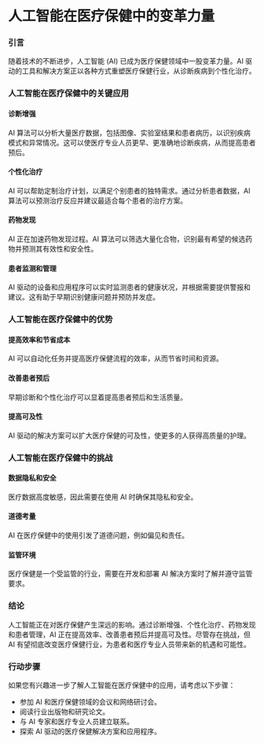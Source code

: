 # 人工智能在医疗保健中的变革力量

### 引言

随着技术的不断进步，人工智能 (AI) 已成为医疗保健领域中一股变革力量。AI 驱动的工具和解决方案正以各种方式重塑医疗保健行业，从诊断疾病到个性化治疗。

### 人工智能在医疗保健中的关键应用

#### 诊断增强

AI 算法可以分析大量医疗数据，包括图像、实验室结果和患者病历，以识别疾病模式和异常情况。这可以使医疗专业人员更早、更准确地诊断疾病，从而提高患者预后。

#### 个性化治疗

AI 可以帮助定制治疗计划，以满足个别患者的独特需求。通过分析患者数据，AI 算法可以预测治疗反应并建议最适合每个患者的治疗方案。

#### 药物发现

AI 正在加速药物发现过程。AI 算法可以筛选大量化合物，识别最有希望的候选药物并预测其有效性和安全性。

#### 患者监测和管理

AI 驱动的设备和应用程序可以实时监测患者的健康状况，并根据需要提供警报和建议。这有助于早期识别健康问题并预防并发症。

### 人工智能在医疗保健中的优势

#### 提高效率和节省成本

AI 可以自动化任务并提高医疗保健流程的效率，从而节省时间和资源。

#### 改善患者预后

早期诊断和个性化治疗可以显着提高患者预后和生活质量。

#### 提高可及性

AI 驱动的解决方案可以扩大医疗保健的可及性，使更多的人获得高质量的护理。

### 人工智能在医疗保健中的挑战

#### 数据隐私和安全

医疗数据高度敏感，因此需要在使用 AI 时确保其隐私和安全。

#### 道德考量

AI 在医疗保健中的使用引发了道德问题，例如偏见和责任。

#### 监管环境

医疗保健是一个受监管的行业，需要在开发和部署 AI 解决方案时了解并遵守监管要求。

### 结论

人工智能正在对医疗保健产生深远的影响。通过诊断增强、个性化治疗、药物发现和患者管理，AI 正在提高效率、改善患者预后并提高可及性。尽管存在挑战，但 AI 有望彻底改变医疗保健行业，为患者和医疗专业人员带来新的机遇和可能性。

### 行动步骤

如果您有兴趣进一步了解人工智能在医疗保健中的应用，请考虑以下步骤：

- 参加 AI 和医疗保健领域的会议和网络研讨会。
- 阅读行业出版物和研究论文。
- 与 AI 专家和医疗专业人员建立联系。
- 探索 AI 驱动的医疗保健解决方案和应用程序。
